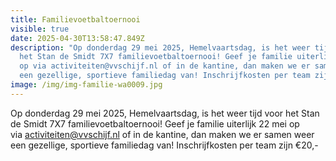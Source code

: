 ```yaml
---
title: Familievoetbaltoernooi
visible: true
date: 2025-04-30T13:58:47.849Z
description: "Op donderdag 29 mei 2025, Hemelvaartsdag, is het weer tijd voor
  het Stan de Smidt 7X7 familievoetbaltoernooi! Geef je familie uiterlijk 22 mei
  op via activiteiten@vvschijf.nl of in de kantine, dan maken we er samen weer
  een gezellige, sportieve familiedag van! Inschrijfkosten per team zijn €20,- "
image: /img/img-familie-wa0009.jpg
---
```

<!--StartFragment-->

Op donderdag 29 mei 2025, Hemelvaartsdag, is het weer tijd voor het Stan de Smidt 7X7 familievoetbaltoernooi! Geef je familie uiterlijk 22 mei op via [activiteiten@vvschijf.nl](mailto:activiteiten@vvschijf.nl) of in de kantine, dan maken we er samen weer een gezellige, sportieve familiedag van! Inschrijfkosten per team zijn €20,- 

<!--EndFragment-->